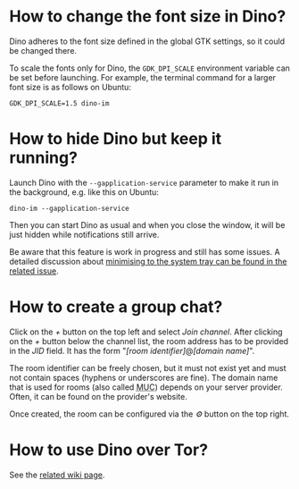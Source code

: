 # How to change the font size in Dino?

Dino adheres to the font size defined in the global GTK settings, so it could be changed there.

To scale the fonts only for Dino, the `GDK_DPI_SCALE` environment variable can be set before launching. For example, the terminal command for a larger font size is as follows on Ubuntu:
```shell
GDK_DPI_SCALE=1.5 dino-im
```

# How to hide Dino but keep it running?

Launch Dino with the `--gapplication-service` parameter to make it run in the background, e.g. like this on Ubuntu:
```shell
dino-im --gapplication-service
```
Then you can start Dino as usual and when you close the window, it will be just hidden while notifications still arrive.

Be aware that this feature is work in progress and still has some issues. A detailed discussion about [minimising to the system tray can be found in the related issue](https://github.com/dino/dino/issues/98).

# How to create a group chat?

Click on the _+_ button on the top left and select _Join channel_. After clicking on the _+_ button below the channel list, the room address has to be provided in the _JID_ field. It has the form "_[room identifier]_@_[domain name]_".

The room identifier can be freely chosen, but it must not exist yet and must not contain spaces (hyphens or underscores are fine). The domain name that is used for rooms (also called <abbr title="Multi-User Chats">MUC</abbr>) depends on your server provider. Often, it can be found on the provider's website.

Once created, the room can be configured via the _⚙_ button on the top right.

# How to use Dino over Tor?

See the [related wiki page](https://github.com/dino/dino/wiki/Tor).